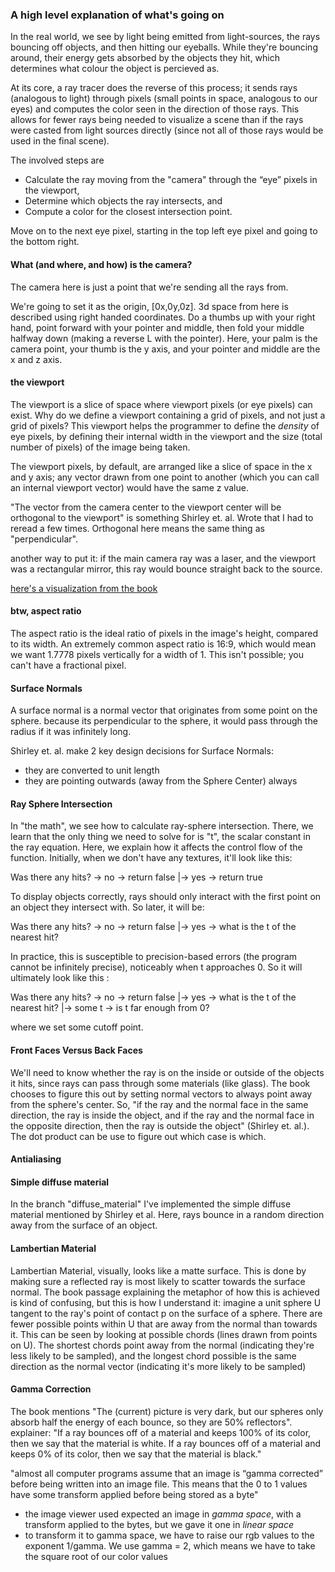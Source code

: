 ### A high level explanation of what's going on

In the real world, we see by light being emitted from light-sources, the rays bouncing off objects, and then hitting our eyeballs. While they're bouncing around, their energy gets absorbed by the objects they hit, which determines what colour the object is percieved as.

At its core, a ray tracer does the reverse of this process; it sends rays (analogous to light) through pixels (small points in space, analogous to our eyes) and computes the color seen in the direction of those rays. This allows for fewer rays being needed to visualize a scene than if the rays were casted from light sources directly (since not all of those rays would be used in the final scene).

The involved steps are

- Calculate the ray moving from the "camera" through the “eye” pixels in the viewport,
- Determine which objects the ray intersects, and
- Compute a color for the closest intersection point.

Move on to the next eye pixel, starting in the top left eye pixel and going to the bottom right.

#### What (and where, and how) is the camera?

The camera here is just a point that we're sending all the rays from.

We're going to set it as the origin, [0x,0y,0z]. 3d space from here is described using right handed coordinates. Do a thumbs up with your right hand, point forward with your pointer and middle, then fold your middle halfway down (making a reverse L with the pointer). Here, your palm is the camera point, your thumb is the y axis, and your pointer and middle are the x and z axis.

#### the viewport
The viewport is a slice of space where viewport pixels (or eye pixels) can exist. Why do we define a viewport containing a grid of pixels, and not just a grid of pixels? This viewport helps the programmer to define the *density* of eye pixels, by defining their internal width in the viewport and the size (total number of pixels) of the image being taken.

The viewport pixels, by default, are arranged like a slice of space in the x and y axis; any vector drawn from one point to another (which you can call an internal viewport vector) would have the same z value. 

"The vector from the camera center to the viewport center will be orthogonal to the viewport" is something Shirley et. al. Wrote that I had to reread a few times. Orthogonal here means the same thing as "perpendicular".

another way to put it: if the main camera ray was a laser, and the viewport was a rectangular mirror, this ray would bounce straight back to the source.

[here's a visualization from the book](https://raytracing.github.io/images/fig-1.03-cam-geom.jpg)

#### btw, aspect ratio

The aspect ratio is the ideal ratio of pixels in the image's height, compared to its width. An extremely common aspect ratio is 16:9, which would mean we want 1.7778 pixels vertically for a width of 1. This isn't possible; you can't have a fractional pixel.

#### Surface Normals
A surface normal is a normal vector that originates from some point on the sphere. because its perpendicular to the sphere, it would pass through the radius if it was infinitely long.

Shirley et. al. make 2 key design decisions for Surface Normals:
- they are converted to unit length
- they are pointing outwards (away from the Sphere Center) always

#### Ray Sphere Intersection
In "the math", we see how to calculate ray-sphere intersection. There, we learn that the only thing we need to solve for is "t", the scalar constant in the ray equation. Here, we explain how it affects the control flow of the function. Initially, when we don't have any textures, it'll look like this:

Was there any hits? -> no -> return false
|-> yes -> return true

To display objects correctly, rays should only interact with the first point on an object they intersect with. So later, it will be:

Was there any hits? -> no -> return false
|-> yes -> what is the t of the nearest hit?

In practice, this is susceptible to precision-based errors (the program cannot be infinitely precise), noticeably when t approaches 0. So it will ultimately look like this :

Was there any hits? -> no -> return false
|-> yes -> what is the t of the nearest hit?
|-> some t -> is t far enough from 0?

where we set some cutoff point.

#### Front Faces Versus Back Faces
We'll need to know whether the ray is on the inside or outside of the objects it hits, since rays can pass through some materials (like glass). The book chooses to figure this out by setting normal vectors to always point away from the sphere's center. So, "if the ray and the normal face in the same direction, the ray is inside the object, and if the ray and the normal face in the opposite direction, then the ray is outside the object" (Shirley et. al.). The dot product can be use to figure out which case is which.

#### Antialiasing

#### Simple diffuse material
In the branch "diffuse_material" I've implemented the simple diffuse material mentioned by Shirley et al. Here, rays bounce in a random direction away from the surface of an object.  

#### Lambertian Material
Lambertian Material, visually, looks like a matte surface. This is done by making sure a reflected ray is most likely to scatter towards the surface normal.
The book passage explaining the metaphor of how this is achieved is kind of confusing, but this is how I understand it: imagine a unit sphere U tangent to the ray's point of contact p on the surface of a sphere. There are fewer possible points within U that are away from the normal than towards it. This can be seen by looking at possible chords (lines drawn from points on U). The shortest chords point away from the normal (indicating they're less likely to be sampled), and the longest chord possible is the same direction as the normal vector (indicating it's more likely to be sampled)

#### Gamma Correction
The book mentions "The (current) picture is very dark, but our spheres only absorb half the energy of each bounce, so they are 50% reflectors". explainer: "If a ray bounces off of a material and keeps 100% of its color, then we say that the material is white. If a ray bounces off of a material and keeps 0% of its color, then we say that the material is black."

"almost all computer programs assume that an image is “gamma corrected” before being written into an image file. This means that the 0 to 1 values have some transform applied before being stored as a byte"
- the image viewer used expected an image in *gamma space*, with a transform applied to the bytes, but we gave it one in *linear space*
- to transform it to gamma space, we have to raise our rgb values to the exponent 1/gamma. We use gamma = 2, which means we have to take the square root of our color values